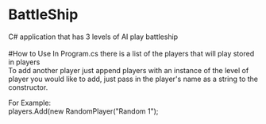 # BattleShip
C# application that has 3 levels of AI play battleship<br><br>
#How to Use
In Program.cs there is a list of the players that will play stored in players<br>
To add another player just append players with an instance of the level of player you would like to add, just pass in the player's name as a string to the constructor.<br>

For Example:<br>
players.Add(new RandomPlayer("Random 1"); 
